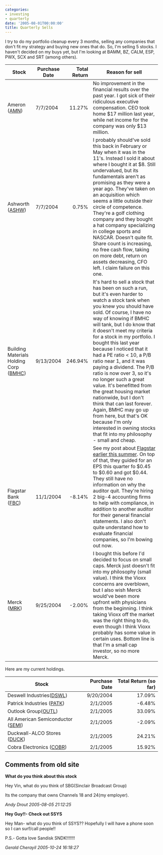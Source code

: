 ```yaml
---
categories:
- investing
- quarterly
date: '2005-08-01T00:00:00'
title: Quarterly Sells
---
```



I try to do my portfolio cleanup every 3 months, selling any companies that don't fit my strategy and buying new ones that do. So, I'm selling 5 stocks. I haven't decided on my buys yet, but I'm looking at BAMM, BZ, CALM, ESP, PWX, SCX and SRT (among others).

Stock | Purchase Date | Total Return | Reason for sell |
------|---------------|-------------:|-----------------|
Ameron ([AMN](http://finance.yahoo.com/q?s=AMN)) | 7/7/2004 | 11.27% | No improvement in the financial results over the past year. I got sick of their ridiculous executive compensation. CEO took home $17 million last year, while net income for the company was only $13 million. |
Ashworth ([ASHW](http://finance.yahoo.com/q?s=ASHW)) | 7/7/2004 | 0.75% | I probably should've sold this back in February or May when it was in the 11's. Instead I sold it about where I bought it at $8. Still undervalued, but its fundamentals aren't as promising as they were a year ago. They've taken on an acquisition which seems a little outside their circle of competence. They're a golf clothing company and they bought a hat company specializing in college sports and NASCAR. Doesn't quite fit. Share count is increasing, no free cash flow, taking on more debt, return on assets decreasing, CFO left. I claim failure on this one. |
Building Materials Holding Corp ([BMHC](http://finance.yahoo.com/q?s=BMHC)) | 9/13/2004 | 246.94% | It's hard to sell a stock that has been on such a run, but it's even harder to watch a stock tank when you knew you should have sold. Of course, I have no way of knowing if BMHC will tank, but I do know that it doesn't meet my criteria for a stock in my portfolio. I bought this last year because I noticed that it had a PE ratio < 10, a P/B ratio near 1, and it was paying a dividend. The P/B ratio is now over 3, so it's no longer such a great value. It's benefitted from the great housing market nationwide, but I don't think that can last forever. Again, BMHC may go up from here, but that's OK because I'm only interested in owning stocks that fit into my philosophy - small and cheap. |
Flagstar Bank ([FBC](http://finance.yahoo.com/q?s=FBC)) | 11/1/2004 | -8.14% | See my post about [Flagstar earlier this summer](http://kurup.org/blog/one-entry?entry%5fid=20903). On top of that, they guided for an EPS this quarter fo $0.45 to $0.60 and got $0.44. They still have no information on why the auditor quit. They're hiring 2 big-4 accounting firms to help with compliance, in addition to another auditor for their general financial statements. I also don't quite understand how to evaluate financial companies, so I'm bowing out now. |
Merck ([MRK](http://finance.yahoo.com/q?s=MRK)) | 9/25/2004 | -2.00% | I bought this before I'd decided to focus on small caps. Merck just doesn't fit into my philosophy (small value). I think the Vioxx concerns are overblown, but I also wish Merck would've been more upfront with physicians from the beginning. I think taking Vioxx off the market was the right thing to do, even though I think Vioxx probably has some value in certain uses. Bottom line is that I'm a small cap investor, so no more Merck. |

Here are my current holdings. 

Stock| Purchase Date| Total Return (so far) |
-----|-------------:|----------------------:|
Deswell Industries([DSWL](http://finance.yahoo.com/q?s=DSWL)) | 9/20/2004 | 17.09% |
Patrick Industries ([PATK](http://finance.yahoo.com/q?s=PATK)) | 2/1/2005 | -6.48% |
Outlook Group([OUTL](http://finance.yahoo.com/q?s=OUTL)) | 2/1/2005 | 33.09% |
All American Semiconductor ([SEMI](http://finance.yahoo.com/q?s=SEMI)) | 2/1/2005 | -2.09% |
Duckwall-ALCO Stores ([DUCK](http://finance.yahoo.com/q?s=DUCK)) | 2/1/2005 | 24.21% |
Cobra Electronics ([COBR](http://finance.yahoo.com/q?s=COBR)) | 2/1/2005 | 15.92% |

<div id="comment-box">
<h2>Comments from old site</h2>

<div class="one-comment">
<p><b>What do you think about this stock</b></p>
<p>
Hey Vin, what do you think of SBG(Sinclair Broadcast Group)
</p>
<p>
Its the company that owns Channels 18 and 24(my employer).
</p>
<address class="signature">
<span class="author">Andy Drout</span>
<span class="date">2005-08-05 21:12:25</span>
</address>
</div>

<div class="one-comment">
<p><b>Hey Guy!!- Check out SSYS</b></p>
<p>
Hey Man- what do you think of SSYS??  Hopefully I will have a phone
soon so I can surf/call people!!
</p>

<p>
P.S.- Gotta love Sandisk SNDK!!!!!!!
</p>
<address class="signature">
<span class="author">Gerald Cherayil</span>
<span class="date">2005-10-24 16:18:27</span>
</address>
</div>

</div>
